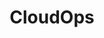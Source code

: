 ---
blog: https://cloudops.com/category/blog
googleplus: https://plus.google.com/108154112985225303979
logohandle: cloudops
sort: cloudops
title: CloudOps
twitter: https://x.com/CloudOps_
website: https://www.cloudops.com/
---